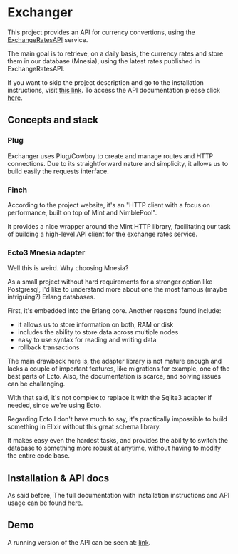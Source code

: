 # Exchanger
This project provides an API for currency convertions, using the [ExchangeRatesAPI](https://exchangeratesapi.io/) service.

The main goal is to retrieve, on a daily basis, the currency rates and store them in our database (Mnesia),
using the latest rates published in ExchangeRatesAPI.

If you want to skip the project description and go to the installation instructions, visit [this link](http://macroheap.com:4007/readme.html#content). To access the API documentation please click [here](http://macroheap.com:4007/api.html).

## Concepts and stack

### Plug
Exchanger uses Plug/Cowboy to create and manage routes and HTTP connections. Due to its straightforward nature and simplicity, it allows us to build easily the requests interface.

### Finch
According to the project website, it's an "HTTP client with a focus on performance, built on top of Mint and NimblePool".

It provides a nice wrapper around the Mint HTTP library, facilitating our task of building a high-level API client for the exchange rates service.

### Ecto3 Mnesia adapter
Well this is weird. Why choosing Mnesia?

As a small project without hard requirements for a stronger option like Postgresql, I'd like to understand more about one the most famous (maybe intriguing?) Erlang databases.

First, it's embedded into the Erlang core. Another reasons found include:

* it allows us to store information on both, RAM or disk
* includes the ability to store data across multiple nodes
* easy to use syntax for reading and writing data
* rollback transactions

The main drawback here is, the adapter library is not mature enough and lacks a couple of important features, like migrations for example, one of the best parts of Ecto. Also, the documentation is scarce, and solving issues can be challenging.

With that said, it's not complex to replace it with the Sqlite3 adapter if needed, since we're using Ecto.

Regarding Ecto I don't have much to say, it's practically impossible to build something in Elixir without this great schema library.

It makes easy even the hardest tasks, and provides the ability to switch the database to something more robust at anytime, without having to modify the entire code base.

## Installation & API docs

As said before, The full documentation with installation instructions and API usage can be found [here](http://macroheap.com:4007/readme.html#content).

## Demo

A running version of the API can be seen at: [link](http://macroheap.com:4007/api/conversions).
